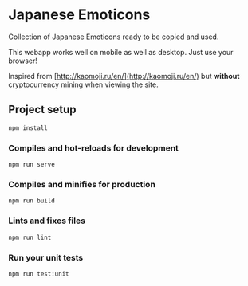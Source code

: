 # Japanese Emoticons

Collection of Japanese Emoticons ready to be copied and used.

This webapp works well on mobile as well as desktop. Just use your browser!

Inspired from [http://kaomoji.ru/en/](http://kaomoji.ru/en/) but **without** cryptocurrency mining when viewing the site.

## Project setup
```
npm install
```

### Compiles and hot-reloads for development
```
npm run serve
```

### Compiles and minifies for production
```
npm run build
```

### Lints and fixes files
```
npm run lint
```

### Run your unit tests
```
npm run test:unit
```
